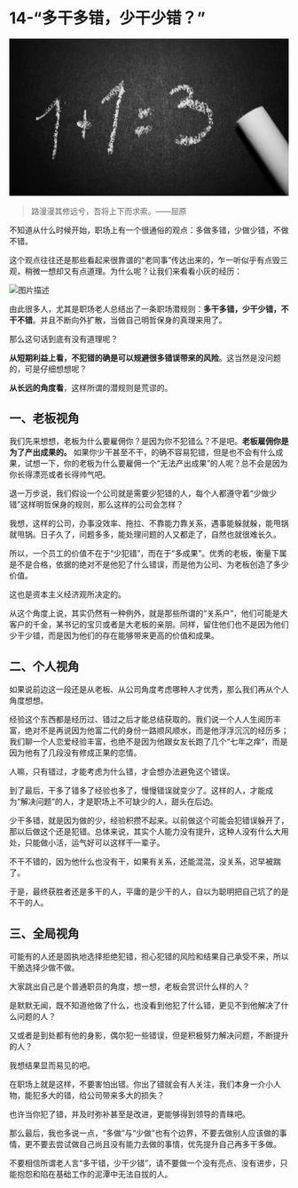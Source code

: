 # 14-**“多干多错，少干少错？”**

![img](./assets/5e05c6af0001c89106400359.jpg)

> 路漫漫其修远兮，吾将上下而求索。——屈原

不知道从什么时候开始，职场上有一个很通俗的观点：多做多错，少做少错，不做不错。

这个观点往往还是那些看起来很靠谱的“老同事”传达出来的，乍一听似乎有点毁三观，稍微一想却又有点道理。为什么呢？让我们来看看小灰的经历：

![图片描述](http://img1.sycdn.imooc.com/5e0eae160001d24305500483.png)

由此很多人，尤其是职场老人总结出了一条职场潜规则：**多干多错，少干少错，不干不错**。并且不断向外扩散，当做自己明哲保身的真理来用了。

那么这句话到底有没有道理呢？

**从短期利益上看，不犯错的确是可以规避很多错误带来的风险**。这当然是没问题的，可是仔细想想呢？

**从长远的角度看**，这样所谓的潜规则是荒谬的。

## **一、老板视角**

我们先来想想，老板为什么要雇佣你？是因为你不犯错么？不是吧。**老板雇佣你是为了产出成果的。** 如果你少干甚至不干，的确不容易犯错，但是也不会有什么成果，试想一下，你的老板为什么要雇佣一个“无法产出成果”的人呢？总不会是因为你长得漂亮或者长得帅气吧。

退一万步说，我们假设一个公司就是需要少犯错的人，每个人都遵守着“少做少错”这样明哲保身的规则，那么这样的公司会怎样？

我想，这样的公司，办事没效率、拖拉、不靠能力靠关系，遇事能躲就躲，能甩锅就甩锅。日子久了，问题多多，能处理问题的人又都走了，自然也就很难长久。

所以，一个员工的价值不在于“少犯错”，而在于“多成果”。优秀的老板，衡量下属是不是合格，依据的绝对不是他犯了什么错误，而是他为公司、为老板创造了多少价值。

这也是资本主义经济观所决定的。

从这个角度上说，其实仍然有一种例外，就是那些所谓的“关系户”，他们可能是大客户的千金，某书记的宝贝或者是大老板的亲朋。同样，留住他们也不是因为他们少干少错，而是因为他们的存在能够带来更高的价值和成果。

## **二、个人视角**

如果说前边这一段还是从老板、从公司角度考虑哪种人才优秀，那么我们再从个人角度想想。

经验这个东西都是经历过、错过之后才能总结获取的。我们说一个人人生阅历丰富，绝对不是再说因为他富二代的身份一路顺风顺水，而是他浮浮沉沉的经历多；我们聊一个人恋爱经验丰富，也绝不是因为他跟女友长跑了几个“七年之痒“，而是因为他有了几段没有修成正果的恋情。

人嘛，只有错过，才能考虑为什么错，才会想办法避免这个错误。

到了最后，干多了错多了经验也多了，慢慢错误就变少了。这样的人，才能成为“解决问题”的人，才是职场上不可缺少的人，甜头在后边。

少干多错，就是因为做的少，经验积攒不起来。以前做这个可能会犯错误躲开了，那以后做这个还是犯错。总体来说，其实个人能力没有提升，这种人没有什么大用处，只能做小活，运气好可以这样干一辈子。

不干不错的，因为他什么也没有干，如果有关系，还能混混，没关系，迟早被踹了。

于是，最终获胜者还是多干的人，平庸的是少干的人，自以为聪明把自己坑了的是不干的人。

## **三、全局视角**

可能有的人还是固执地选择拒绝犯错，担心犯错的风险和结果自己承受不来，所以干脆选择少做不做。

大家跳出自己是个普通职员的角度，想一想，老板会赏识什么样的人？

是默默无闻，既不知道他做了什么，也没看到他犯了什么错，更见不到他解决了什么问题的人？

又或者是到处都有他的身影，偶尔犯一些错误，但是积极努力解决问题，不断提升的人？

我想结果显而易见的吧。

在职场上就是这样，不要害怕出错。你出了错就会有人关注，我们本身一介小人物，能犯多大的错，给公司带来多大的损失？

也许当你犯了错，并及时弥补甚至是改进，更能够得到领导的青睐吧。

那么最后，我也多说一点，“多做”与“少做”也有个边界，不要去做别人应该做的事情，更不要去尝试做自己尚且没有能力去做的事情，优先提升自己再多干多做。

不要相信所谓老人言“多干错，少干少错”，请不要做一个没有亮点、没有进步，只能抱怨和陷在基础工作的泥潭中无法自拔的人。
